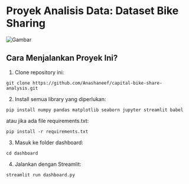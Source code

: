 # Proyek Analisis Data: Dataset Bike Sharing

![Gambar](URL_gambar)


## Cara Menjalankan Proyek Ini?

1. Clone repository ini:

```
git clone https://github.com/Anashaneef/capital-bike-share-analysis.git
```

2. Install semua library yang diperlukan:

```
pip install numpy pandas matplotlib seaborn jupyter streamlit babel
```

atau jika ada file requirements.txt:

```
pip install -r requirements.txt
```

3. Masuk ke folder dashboard:

```
cd dashboard
```

4. Jalankan dengan Streamlit:

```
streamlit run dashboard.py
```